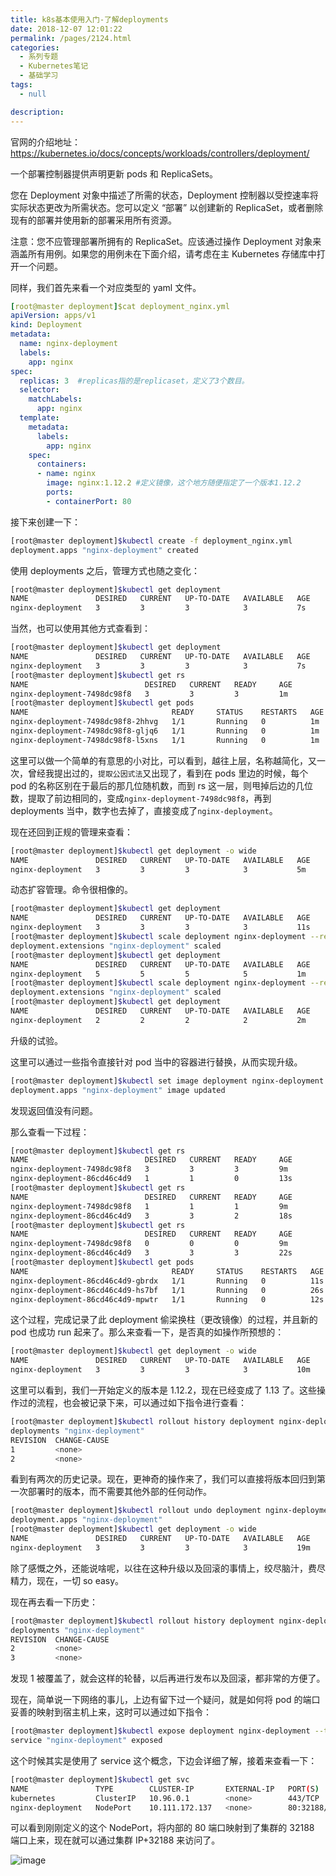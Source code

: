 ```yaml
---
title: k8s基本使用入门-了解deployments
date: 2018-12-07 12:01:22
permalink: /pages/2124.html
categories: 
  - 系列专题
  - Kubernetes笔记
  - 基础学习
tags: 
  - null

description: 
---
```


官网的介绍地址：https://kubernetes.io/docs/concepts/workloads/controllers/deployment/



一个部署控制器提供声明更新 pods 和 ReplicaSets。



您在 Deployment 对象中描述了所需的状态，Deployment 控制器以受控速率将实际状态更改为所需状态。您可以定义 “部署” 以创建新的 ReplicaSet，或者删除现有的部署并使用新的部署采用所有资源。



注意：您不应管理部署所拥有的 ReplicaSet。应该通过操作 Deployment 对象来涵盖所有用例。如果您的用例未在下面介绍，请考虑在主 Kubernetes 存储库中打开一个问题。



同样，我们首先来看一个对应类型的 yaml 文件。



```yaml
[root@master deployment]$cat deployment_nginx.yml
apiVersion: apps/v1
kind: Deployment
metadata:
  name: nginx-deployment
  labels:
    app: nginx
spec:
  replicas: 3  #replicas指的是replicaset，定义了3个数目。
  selector:
    matchLabels:
      app: nginx
  template:
    metadata:
      labels:
        app: nginx
    spec:
      containers:
      - name: nginx
        image: nginx:1.12.2 #定义镜像，这个地方随便指定了一个版本1.12.2
        ports:
        - containerPort: 80
```



接下来创建一下：



```sh
[root@master deployment]$kubectl create -f deployment_nginx.yml
deployment.apps "nginx-deployment" created
```



使用 deployments 之后，管理方式也随之变化：



```sh
[root@master deployment]$kubectl get deployment
NAME               DESIRED   CURRENT   UP-TO-DATE   AVAILABLE   AGE
nginx-deployment   3         3         3            3           7s
```



当然，也可以使用其他方式查看到：



```sh
[root@master deployment]$kubectl get deployment
NAME               DESIRED   CURRENT   UP-TO-DATE   AVAILABLE   AGE
nginx-deployment   3         3         3            3           7s
[root@master deployment]$kubectl get rs
NAME                          DESIRED   CURRENT   READY     AGE
nginx-deployment-7498dc98f8   3         3         3         1m
[root@master deployment]$kubectl get pods
NAME                                READY     STATUS    RESTARTS   AGE
nginx-deployment-7498dc98f8-2hhvg   1/1       Running   0          1m
nginx-deployment-7498dc98f8-gljq6   1/1       Running   0          1m
nginx-deployment-7498dc98f8-l5xns   1/1       Running   0          1m
```



这里可以做一个简单的有意思的小对比，可以看到，越往上层，名称越简化，又一次，曾经我提出过的，`提取公因式法`又出现了，看到在 pods 里边的时候，每个 pod 的名称区别在于最后的那几位随机数，而到 rs 这一层，则甩掉后边的几位数，提取了前边相同的，变成`nginx-deployment-7498dc98f8`，再到 deployments 当中，数字也去掉了，直接变成了`nginx-deployment`。



现在还回到正规的管理来查看：



```sh
[root@master deployment]$kubectl get deployment -o wide
NAME               DESIRED   CURRENT   UP-TO-DATE   AVAILABLE   AGE       CONTAINERS   IMAGES         SELECTOR
nginx-deployment   3         3         3            3           5m        nginx        nginx:1.12.2   app=nginx
```



动态扩容管理。命令很相像的。



```sh
[root@master deployment]$kubectl get deployment
NAME               DESIRED   CURRENT   UP-TO-DATE   AVAILABLE   AGE
nginx-deployment   3         3         3            3           11s
[root@master deployment]$kubectl scale deployment nginx-deployment --replicas=5
deployment.extensions "nginx-deployment" scaled
[root@master deployment]$kubectl get deployment
NAME               DESIRED   CURRENT   UP-TO-DATE   AVAILABLE   AGE
nginx-deployment   5         5         5            5           1m
[root@master deployment]$kubectl scale deployment nginx-deployment --replicas=2
deployment.extensions "nginx-deployment" scaled
[root@master deployment]$kubectl get deployment
NAME               DESIRED   CURRENT   UP-TO-DATE   AVAILABLE   AGE
nginx-deployment   2         2         2            2           2m
```



升级的试验。



这里可以通过一些指令直接针对 pod 当中的容器进行替换，从而实现升级。



```sh
[root@master deployment]$kubectl set image deployment nginx-deployment nginx=nginx:1.13
deployment.apps "nginx-deployment" image updated
```



发现返回值没有问题。



那么查看一下过程：



```sh
[root@master deployment]$kubectl get rs
NAME                          DESIRED   CURRENT   READY     AGE
nginx-deployment-7498dc98f8   3         3         3         9m
nginx-deployment-86cd46c4d9   1         1         0         13s
[root@master deployment]$kubectl get rs
NAME                          DESIRED   CURRENT   READY     AGE
nginx-deployment-7498dc98f8   1         1         1         9m
nginx-deployment-86cd46c4d9   3         3         2         18s
[root@master deployment]$kubectl get rs
NAME                          DESIRED   CURRENT   READY     AGE
nginx-deployment-7498dc98f8   0         0         0         9m
nginx-deployment-86cd46c4d9   3         3         3         22s
[root@master deployment]$kubectl get pods
NAME                                READY     STATUS    RESTARTS   AGE
nginx-deployment-86cd46c4d9-gbrdx   1/1       Running   0          11s
nginx-deployment-86cd46c4d9-hs7bf   1/1       Running   0          26s
nginx-deployment-86cd46c4d9-mpwtr   1/1       Running   0          12s
```



这个过程，完成记录了此 deployment 偷梁换柱（更改镜像）的过程，并且新的 pod 也成功 run 起来了。那么来查看一下，是否真的如操作所预想的：



```sh
[root@master deployment]$kubectl get deployment -o wide
NAME               DESIRED   CURRENT   UP-TO-DATE   AVAILABLE   AGE       CONTAINERS   IMAGES       SELECTOR
nginx-deployment   3         3         3            3           10m       nginx        nginx:1.13   app=nginx
```



这里可以看到，我们一开始定义的版本是 1.12.2，现在已经变成了 1.13 了。这些操作过的流程，也会被记录下来，可以通过如下指令进行查看：



```sh
[root@master deployment]$kubectl rollout history deployment nginx-deployment
deployments "nginx-deployment"
REVISION  CHANGE-CAUSE
1         <none>
2         <none>
```



看到有两次的历史记录。现在，更神奇的操作来了，我们可以直接将版本回归到第一次部署时的版本，而不需要其他外部的任何动作。



```sh
[root@master deployment]$kubectl rollout undo deployment nginx-deployment
deployment.apps "nginx-deployment"
[root@master deployment]$kubectl get deployment -o wide
NAME               DESIRED   CURRENT   UP-TO-DATE   AVAILABLE   AGE       CONTAINERS   IMAGES         SELECTOR
nginx-deployment   3         3         3            3           19m       nginx        nginx:1.12.2   app=nginx
```



除了感慨之外，还能说啥呢，以往在这种升级以及回滚的事情上，绞尽脑汁，费尽精力，现在，一切 so easy。



现在再去看一下历史：



```sh
[root@master deployment]$kubectl rollout history deployment nginx-deployment
deployments "nginx-deployment"
REVISION  CHANGE-CAUSE
2         <none>
3         <none>
```



发现 1 被覆盖了，就会这样的轮替，以后再进行发布以及回滚，都非常的方便了。



现在，简单说一下网络的事儿，上边有留下过一个疑问，就是如何将 pod 的端口妥善的映射到宿主机上来，这时可以通过如下指令：



```sh
[root@master deployment]$kubectl expose deployment nginx-deployment --type=NodePort
service "nginx-deployment" exposed
```



这个时候其实是使用了 service 这个概念，下边会详细了解，接着来查看一下：



```sh
[root@master deployment]$kubectl get svc
NAME               TYPE        CLUSTER-IP       EXTERNAL-IP   PORT(S)        AGE
kubernetes         ClusterIP   10.96.0.1        <none>        443/TCP        23h
nginx-deployment   NodePort    10.111.172.137   <none>        80:32188/TCP   22s
```



可以看到刚刚定义的这个 NodePort，将内部的 80 端口映射到了集群的 32188 端口上来，现在就可以通过集群 IP+32188 来访问了。



![image](http://t.eryajf.net/imgs/2021/09/3df7ca60bf926a59.jpg)
